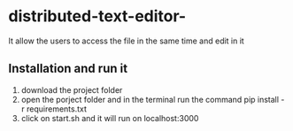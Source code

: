 # distributed-text-editor-
It allow the users to access the file in the same time and edit in it

## Installation and run it

  1. download the project folder
  2. open the porject folder and in the terminal run the command pip install -r requirements.txt
  3. click on start.sh and it will run on localhost:3000
